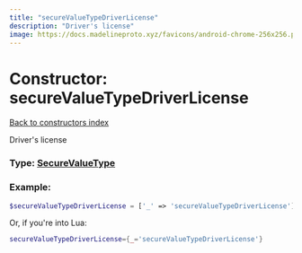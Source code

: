 ```yaml
---
title: "secureValueTypeDriverLicense"
description: "Driver's license"
image: https://docs.madelineproto.xyz/favicons/android-chrome-256x256.png
---
```

# Constructor: secureValueTypeDriverLicense  
[Back to constructors index](index.md)



Driver's license




### Type: [SecureValueType](../types/SecureValueType.md)


### Example:

```php
$secureValueTypeDriverLicense = ['_' => 'secureValueTypeDriverLicense'];
```  


Or, if you're into Lua:

```lua
secureValueTypeDriverLicense={_='secureValueTypeDriverLicense'}

```



